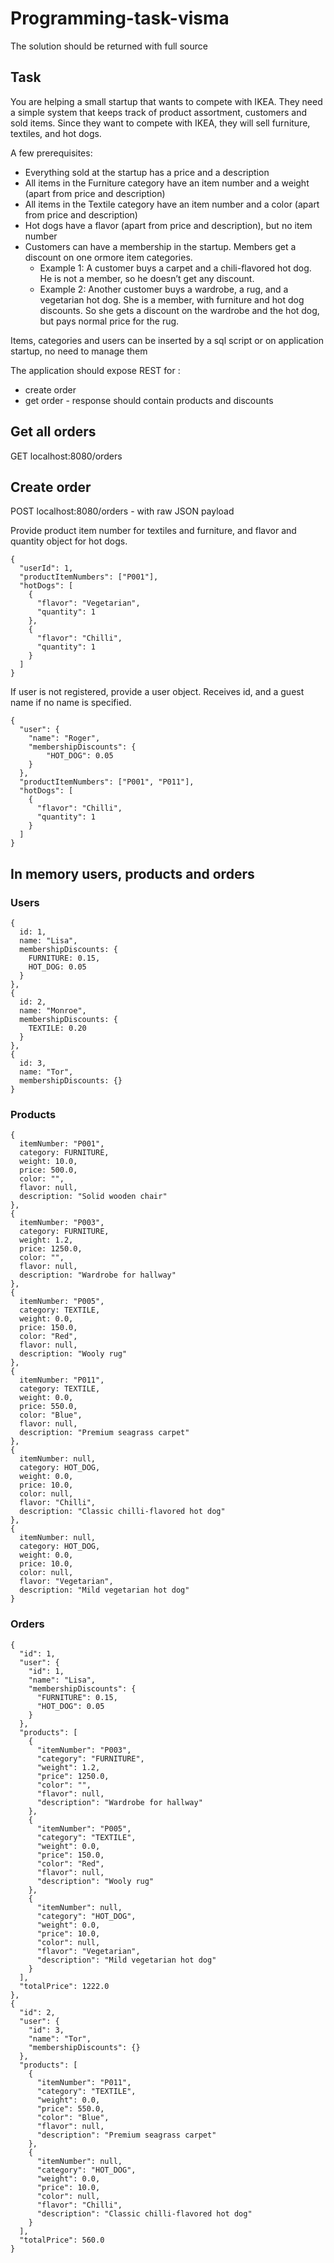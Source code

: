 # Programming-task-visma
The solution should be returned with full source

## Task
You are helping a small startup that wants to compete with IKEA. They need a simple system that keeps track of product assortment, customers and sold items. Since they want to compete with IKEA, they will sell furniture, textiles, and hot dogs.

A few prerequisites:

* Everything sold at the startup has a price and a description
* All items in the Furniture category have an item number and a weight (apart from price and description)
* All items in the Textile category have an item number and a color (apart from price and description) 
* Hot dogs have a flavor (apart from price and description), but no item number
* Customers can have a membership in the startup. Members get a discount on one ormore item categories.
    * Example 1: A customer buys a carpet and a chili-flavored hot dog. He is not a member, so he doesn’t get any discount.
    * Example 2: Another customer buys a wardrobe, a rug, and a vegetarian hot dog. She is a member, with furniture and hot dog discounts. So she gets a discount on the wardrobe and the hot dog, but pays normal price for the rug.

Items, categories and users can be inserted by a sql script or on application startup, no need to manage them

The application should expose REST for :
* create order
* get order - response should contain products and discounts

## Get all orders
GET localhost:8080/orders

## Create order
POST localhost:8080/orders - with raw JSON payload

Provide product item number for textiles and furniture, and flavor and quantity object for hot dogs.
```
{
  "userId": 1,
  "productItemNumbers": ["P001"],
  "hotDogs": [
    {
      "flavor": "Vegetarian",
      "quantity": 1
    },
    {
      "flavor": "Chilli",
      "quantity": 1
    }
  ]
}
```
If user is not registered, provide a user object.
Receives id, and a guest name if no name is specified.
```
{
  "user": {
    "name": "Roger",
    "membershipDiscounts": {
        "HOT_DOG": 0.05
    }
  },
  "productItemNumbers": ["P001", "P011"],
  "hotDogs": [
    {
      "flavor": "Chilli",
      "quantity": 1
    }
  ]
}
```

## In memory users, products and orders
### Users
```
{
  id: 1,
  name: "Lisa",
  membershipDiscounts: {
    FURNITURE: 0.15,
    HOT_DOG: 0.05
  }
},
{
  id: 2,
  name: "Monroe",
  membershipDiscounts: {
    TEXTILE: 0.20
  }
},
{
  id: 3,
  name: "Tor",
  membershipDiscounts: {}
}
```
### Products
```
{
  itemNumber: "P001",
  category: FURNITURE,
  weight: 10.0,
  price: 500.0,
  color: "",
  flavor: null,
  description: "Solid wooden chair"
},
{
  itemNumber: "P003",
  category: FURNITURE,
  weight: 1.2,
  price: 1250.0,
  color: "",
  flavor: null,
  description: "Wardrobe for hallway"
},
{
  itemNumber: "P005",
  category: TEXTILE,
  weight: 0.0,
  price: 150.0,
  color: "Red",
  flavor: null,
  description: "Wooly rug"
},
{
  itemNumber: "P011",
  category: TEXTILE,
  weight: 0.0,
  price: 550.0,
  color: "Blue",
  flavor: null,
  description: "Premium seagrass carpet"
},
{
  itemNumber: null,
  category: HOT_DOG,
  weight: 0.0,
  price: 10.0,
  color: null,
  flavor: "Chilli",
  description: "Classic chilli-flavored hot dog"
},
{
  itemNumber: null,
  category: HOT_DOG,
  weight: 0.0,
  price: 10.0,
  color: null,
  flavor: "Vegetarian",
  description: "Mild vegetarian hot dog"
}
```
### Orders
```
{
  "id": 1,
  "user": {
    "id": 1,
    "name": "Lisa",
    "membershipDiscounts": {
      "FURNITURE": 0.15,
      "HOT_DOG": 0.05
    }
  },
  "products": [
    {
      "itemNumber": "P003",
      "category": "FURNITURE",
      "weight": 1.2,
      "price": 1250.0,
      "color": "",
      "flavor": null,
      "description": "Wardrobe for hallway"
    },
    {
      "itemNumber": "P005",
      "category": "TEXTILE",
      "weight": 0.0,
      "price": 150.0,
      "color": "Red",
      "flavor": null,
      "description": "Wooly rug"
    },
    {
      "itemNumber": null,
      "category": "HOT_DOG",
      "weight": 0.0,
      "price": 10.0,
      "color": null,
      "flavor": "Vegetarian",
      "description": "Mild vegetarian hot dog"
    }
  ],
  "totalPrice": 1222.0
},
{
  "id": 2,
  "user": {
    "id": 3,
    "name": "Tor",
    "membershipDiscounts": {}
  },
  "products": [
    {
      "itemNumber": "P011",
      "category": "TEXTILE",
      "weight": 0.0,
      "price": 550.0,
      "color": "Blue",
      "flavor": null,
      "description": "Premium seagrass carpet"
    },
    {
      "itemNumber": null,
      "category": "HOT_DOG",
      "weight": 0.0,
      "price": 10.0,
      "color": null,
      "flavor": "Chilli",
      "description": "Classic chilli-flavored hot dog"
    }
  ],
  "totalPrice": 560.0
}
```
